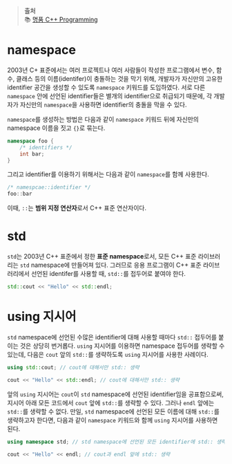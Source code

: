 > **출처** <br>
> 📚 [명품 C++ Programming](https://product.kyobobook.co.kr/detail/S000001076322)

# namespace

2003년 C+ 표준에서는 여러 프로젝트나 여러 사람들이 작성한 프로그램에서 변수, 함수, 클래스 등의 이름(identifer)이 충돌하는 것을 막기 위해, 개발자가 자신만의 고유한 identifier 공간을 생성할 수 있도록 `namespace` 키워드를 도입하였다. 서로 다른 `namespace` 안에 선언된 identifier들은 별개의 identifier으로 취급되기 때문에, 각 개발자가 자신만의 `namespace`을 사용하면 identifier의 충돌을 막을 수 있다.

`namespace`를 생성하는 방법은 다음과 같이 `namespace` 키워드 뒤에 자신만의 namespace 이름을 짓고 `{}`로 묶는다.

```c++
namespace foo {
    /* identifiers */
    int bar;
}
```

그리고 identifier를 이용하기 위해서는 다음과 같이 `namespace`를 함께 사용한다.

```c++
/* namespcae::identifier */
foo::bar
```

이때, `::`는 **범위 지정 연산자**로서 C++ 표준 연산자이다.

# std

`std`는 2003년 C++ 표준에서 정한 **표준 namespace**로서, 모든 C++ 표준 라이브러리는 `std` namespace에 만들어져 있다. 그러므로 응용 프로그램이 C++ 표준 라이브러리에서 선언된 identifer를 사용할 때, `std::`를 접두어로 붙여야 한다.

```c++
std::cout << "Hello" << std::endl;
```

# using 지시어

`std` namespace에 선언된 수많은 identifier에 대해 사용할 때마다 `std::` 접두어를 붙이는 것은 상당히 번거롭다. `using` 지시어를 이용하면 namespace 접두어를 생략할 수 있는데, 다음은 `cout` 앞의 `std::`를 생략하도록 `using` 지시어를 사용한 사례이다.

```c++
using std::cout; // cout에 대해서만 std:: 생략

cout << "Hello" << std::endl; // cout에 대해서만 std:: 생략
```

앞의 `using` 지시어는 `cout`이 `std` namespace에 선언된 identifier임을 공표함으로써, 지시어 아래 모든 코드에서 `cout` 앞에 `std::`를 생략할 수 있다. 그러나 `endl` 앞에는 `std::`를 생략할 수 없다. 만일, `std` namespace에 선언된 모든 이름에 대해 `std::`를 생략하고자 한다면, 다음과 같이 `namespace` 키워드와 함께 `using` 지시어를 사용하면 된다.

```c++
using namespace std; // std namespace에 선언된 모든 identifier에 std:: 생략

cout << "Hello" << endl; // cout과 endl 앞에 std:: 생략
```